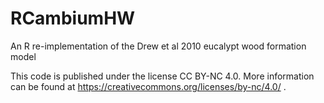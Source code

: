 # RCambiumHW
An R re-implementation of the Drew et al 2010 eucalypt wood formation model

This code is published under the license CC BY-NC 4.0. More information can be found at https://creativecommons.org/licenses/by-nc/4.0/
.
